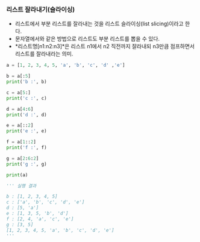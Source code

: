 ### 리스트 잘라내기(슬라이싱)
- 리스트에서 부분 리스트를 잘라내는 것을 리스트 슬라이싱(list slicing)이라고 한다.
- 문자열에서와 같은 방법으로 리스트도 부분 리스트를 뽑을 수 있다.
- *리스트명[n1:n2:n3]*은 리스트 n1에서 n2 직전까지 잘라내되 n3만큼 점프하면서 리스트를 잘라내라는 의미.  
  
```py
a = [1, 2, 3, 4, 5, 'a', 'b', 'c', 'd' ,'e']

b = a[:5]
print('b :', b)

c = a[5:]
print('c :', c)

d = a[4:6]
print('d :', d)

e = a[::2]
print('e :', e)

f = a[1::2]
print('f :', f)

g = a[2:6:2]
print('g :', g)

print(a)

''' 실행 결과

b : [1, 2, 3, 4, 5]
c : ['a', 'b', 'c', 'd', 'e']
d : [5, 'a']
e : [1, 3, 5, 'b', 'd']
f : [2, 4, 'a', 'c', 'e']
g : [3, 5]
[1, 2, 3, 4, 5, 'a', 'b', 'c', 'd', 'e']
'''
```